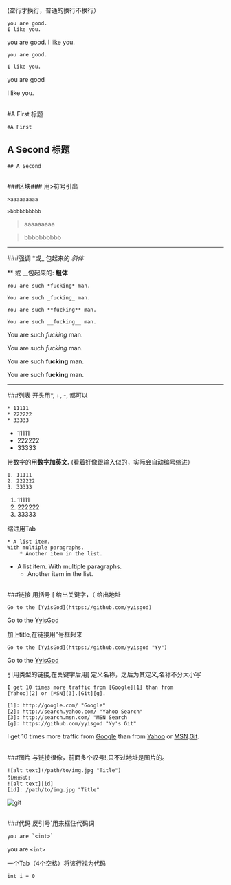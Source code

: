 ##
###

(空行才换行，普通的换行不换行）

	you are good.
	I like you.
you are good.
I like you.

	you are good.

	I like you.
you are good 

I like you.


##
#A First 标题

	#A First

## A Second 标题
	## A Second


##
###区块###
用>符号引出

	>aaaaaaaaa

	>bbbbbbbbbb
>aaaaaaaaa

>bbbbbbbbbb

--------------------
###强调
*或_ 包起来的 *斜体*

** 或 __包起来的: **粗体**

    You are such *fucking* man.

	You are such _fucking_ man.

	You are such **fucking** man.

	You are such __fucking__ man.
You are such *fucking* man.

You are such _fucking_ man.

You are such **fucking** man.

You are such __fucking__ man.

--------------------
###列表
开头用*, +, -, 都可以

	* 11111
	* 222222
	* 33333
* 11111
* 222222
* 33333

带数字的用**数字加英文.**
(看着好像跟输入似的，实际会自动编号缩进）

	1. 11111
	2. 222222
	3. 33333

1. 11111
2. 222222
3. 33333

缩进用Tab

	* A list item.
	With multiple paragraphs.
		* Another item in the list.
* A list item.
With multiple paragraphs.
	* Another item in the list.

##
###链接
用括号 [ 给出关键字，（ 给出地址

	Go to the [YyisGod](https://github.com/yyisgod)
Go to the [YyisGod](https://github.com/yyisgod)

加上title,在链接用"号框起来

	Go to the [YyisGod](https://github.com/yyisgod "Yy")
Go to the [YyisGod](https://github.com/yyisgod "Yy's Git")

引用类型的链接,在关键字后用[ 定义名称，之后为其定义,名称不分大小写

	I get 10 times more traffic from [Google][1] than from
	[Yahoo][2] or [MSN][3].[Git][g].

	[1]: http://google.com/ "Google"
	[2]: http://search.yahoo.com/ "Yahoo Search"
	[3]: http://search.msn.com/ "MSN Search
	[g]: https://github.com/yyisgod "Yy's Git"
I get 10 times more traffic from [Google][1] than from
[Yahoo][2] or [MSN][3].[Git][g].

[1]: http://google.com/ "Google"
[2]: http://search.yahoo.com/ "Yahoo Search"
[3]: http://search.msn.com/ "MSN Search"
[g]: https://github.com/yyisgod "Yy's Git"

##
###图片
与链接很像，前面多个叹号!,只不过地址是图片的。

	![alt text](/path/to/img.jpg "Title")
	引用形式:
	![alt text][id]
	[id]: /path/to/img.jpg "Title"
![git](http://c.hiphotos.baidu.com/baike/w%3D268/sign=48706442f0d3572c66e29bdab2126352/f7246b600c338744a9591cd7530fd9f9d62aa0f8.jpg "git")

##
###代码
反引号`用来框住代码词

	you are `<int>`
you are `<int>`

一个Tab（4个空格）将该行视为代码

	int i = 0

